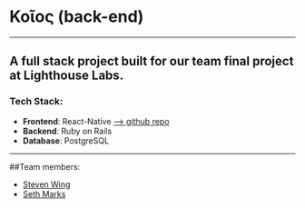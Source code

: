 # Κοῖος (back-end)

---------------------------------------

## A full stack project built for our team final project at Lighthouse Labs. 
### Tech Stack:
- **Frontend**: React-Native [--> github repo](https://github.com/DraconianLore/Koios)
- **Backend**: Ruby on Rails 
- **Database**: PostgreSQL

--------------------------------------

##Team members:
- [Steven Wing](https://github.com/DraconianLore)
- [Seth Marks](https://github.com/S-Marks)

